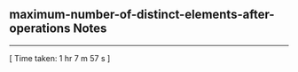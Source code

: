 <h2>maximum-number-of-distinct-elements-after-operations Notes</h2><hr>[ Time taken: 1 hr 7 m 57 s ]